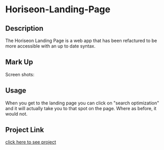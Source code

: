 # Horiseon-Landing-Page

## Description

The Horiseon Landing Page is a web app that has been refactured to be more accessible with an up to date syntax.

## Mark Up

Screen shots:


## Usage

When you get to the landing page you can click on "search optimization" and it will actually take you to that spot on the page. Where as before, it would not. 

## Project Link

[click here to see project](https://skylardorn.github.io/Horiseon-Landing-Page/)


